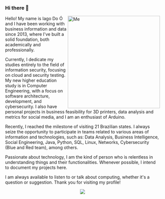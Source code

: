 ### Hi there 👋

<img src="https://github.com/ISDOOS/image_for_repo/blob/main/iago_van_gogh.png" min-width="300px" max-width="300px" width="300px" align="right" alt="Me">

<p align="left">
Hello! My name is Iago Do Ó and I have been working with business information and data since 2013, where I've built a solid foundation, both academically and professionally. 

Currently, I dedicate my studies entirely to the field of information security, focusing on cloud and security testing. My new higher education study is in Computer Engineering, with a focus on software architecture, development, and cybersecurity.
I also have personal projects in business feasibility for 3D printers, data analysis and metrics for social media, and I am an enthusiast of Arduino.

Recently, I reached the milestone of visiting 21 Brazilian states.
I always seize the opportunity to participate in teams related to various areas of information and technologies, such as: Data Analysis, Business Intelligence, Social Engineering, Java, Python, SQL, Linux, Networks, Cybersecurity (Blue and Red team), among others.

Passionate about technology, I am the kind of person who is relentless in understanding things and their functionalities.
Whenever possible, I intend to document my projects here.

I am always available to listen to or talk about computing, whether it's a question or suggestion. Thank you for visiting my profile!
</p>


<p align="center">
<a href="https://github.com/anuraghazra/github-readme-stats">
  <img align="center" src="https://github-readme-stats.vercel.app/api/top-langs/?username=ISDOOS&show_icons=true&layout=compact&theme=dark" />
</a> 
</p>


<!--
[![Top Langs](https://github-readme-stats.vercel.app/api/top-langs/?username=ISDOOS&show_icons=true&layout=compact&theme=dark)](https://github.com/anuraghazra/github-readme-stats)

![](https://komarev.com/ghpvc/?username=ISDOOS)


![Anurag's GitHub stats](https://github-readme-stats.vercel.app/api?username=ISDOOS&show_icons=true&theme=dark)

<a href="https://github.com/anuraghazra/github-readme-stats">
  <img align="center" src="https://github-readme-stats.vercel.app/api/pin/?username=anuraghazra&repo=github-readme-stats" />
</a>
<a href="https://github.com/anuraghazra/convoychat">
  <img align="center" src="https://github-readme-stats.vercel.app/api/pin/?username=anuraghazra&repo=convoychat" />
</a> 
-->
